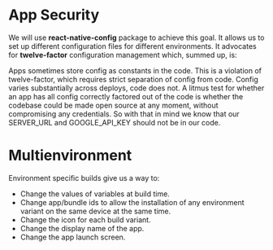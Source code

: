 # App Security

We will use **react-native-config** package to achieve this goal. It allows us to set up different configuration files for different environments. It advocates for **twelve-factor** configuration management which, summed up, is:

Apps sometimes store config as constants in the code. This is a violation of twelve-factor, which requires strict separation of config from code. Config varies substantially across deploys, code does not.
A litmus test for whether an app has all config correctly factored out of the code is whether the codebase could be made open source at any moment, without compromising any credentials. So with that in mind we know that our SERVER_URL and GOOGLE_API_KEY should not be in our code.

# Multienvironment

Environment specific builds give us a way to:

- Change the values of variables at build time.
- Change app/bundle ids to allow the installation of any environment variant on the same device at the same time.
- Change the icon for each build variant.
- Change the display name of the app.
- Change the app launch screen.
